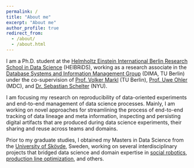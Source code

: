 ```yaml
---
permalink: /
title: "About me"
excerpt: "About me"
author_profile: true
redirect_from: 
  - /about/
  - /about.html
---
```


I am a Ph.D. student at the [Helmholtz Einstein International Berlin Research School in Data Science](https://www.digital-future.berlin/en/research/heibrids/) (HEIBRiDS), working as a research associate in the [Database Systems and Information Management Group](https://www.dima.tu-berlin.de) (DIMA, TU Berlin) under the co-supervision of [Prof. Volker Markl](https://www.dima.tu-berlin.de/menue/team/volker_markl/) (TU Berlin), [Prof. Uwe Ohler](https://ohlerlab.mdc-berlin.de/profiles/uohler/) (MDC), and [Dr. Sebastian Schelter](https://ssc.io/) (NYU). 

I am focusing my research on reproducibility of data-oriented experiments and end-to-end management of data science processes. Mainly, I am working on novel approaches for streamlining the process of end-to-end tracking of data lineage and meta information, inspecting and persisting digital artifacts that are produced during data science experiments, their sharing and reuse across teams and domains.

Prior to my graduate studies, I obtained my Masters in Data Science from the [University of Skövde](http://his.se/en/Prospective-student/education/Masters-Studies/Data-Science-Masters-programme-120-ECTS/Student-Interview/), Sweden, working on several interdisciplinary projects that bridged data science and domain expertise in [social robotics](https://www.dream2020.eu/), [production line optimization](https://www.his.se/en/Research/informatics/Skovde-Artificial-Intelligence-Lab/Utvalda-projekt/DataFlow/), and others.
